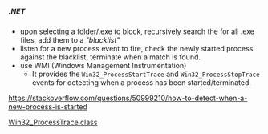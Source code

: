 ##### .NET
- upon selecting a folder/.exe to block, recursively search the for all .exe files, add them to a *"blacklist"*
- listen for a new process event to fire, check the newly started process against the blacklist, terminate when a match is found.
- use WMI (Windows Management Instrumentation)
	- It provides the `Win32_ProcessStartTrace` and `Win32_ProcessStopTrace` events for detecting when a process has been started/terminated.

https://stackoverflow.com/questions/50999210/how-to-detect-when-a-new-process-is-started

[Win32_ProcessTrace class](https://docs.microsoft.com/en-us/previous-versions/windows/desktop/krnlprov/win32-processtrace)
